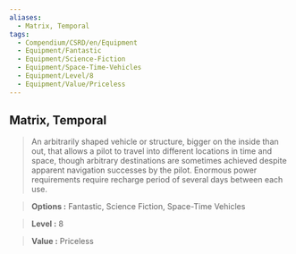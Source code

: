 ```yaml
---
aliases:
  - Matrix, Temporal
tags:
  - Compendium/CSRD/en/Equipment
  - Equipment/Fantastic
  - Equipment/Science-Fiction
  - Equipment/Space-Time-Vehicles
  - Equipment/Level/8
  - Equipment/Value/Priceless
---
```

    
      
## Matrix, Temporal      
      
>An arbitrarily shaped vehicle or structure, bigger on the inside than out, that allows a pilot to travel into different locations in time and space, though arbitrary destinations are sometimes achieved despite apparent navigation successes by the pilot. Enormous power requirements require recharge period of several days between each use.      
> **Options :** Fantastic, Science Fiction, Space-Time Vehicles      
> **Level :** 8      
> **Value :** Priceless